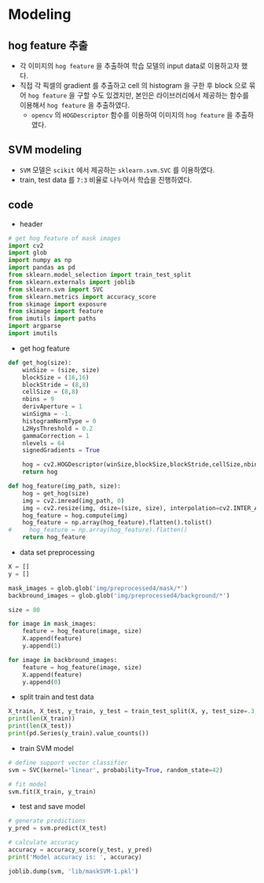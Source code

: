 # Modeling

## hog feature 추출

* 각 이미지의 `hog feature` 을 추출하여 학습 모델의 input data로 이용하고자 했다.
* 직접 각 픽셀의 gradient 를 추출하고 cell 의 histogram 을 구한 후 block 으로 묶어 `hog feature` 을 구할 수도 있겠지만, 본인은 라이브러리에서 제공하는 함수를 이용해서 `hog feature` 을 추출하였다.
  * `opencv` 의 `HOGDescriptor` 함수를 이용하여 이미지의 `hog feature` 을 추출하였다.



## SVM modeling

* `SVM` 모델은 `scikit` 에서 제공하는 `sklearn.svm.SVC` 를 이용하였다.
* train, test data 를 `7:3`  비율로 나누어서 학습을 진행하였다.



## code

* header

```python
# get hog feature of mask images
import cv2
import glob
import numpy as np
import pandas as pd
from sklearn.model_selection import train_test_split
from sklearn.externals import joblib
from sklearn.svm import SVC
from sklearn.metrics import accuracy_score
from skimage import exposure
from skimage import feature
from imutils import paths
import argparse
import imutils
```

* get hog feature

```python
def get_hog(size):
    winSize = (size, size)
    blockSize = (16,16)
    blockStride = (8,8)
    cellSize = (8,8)
    nbins = 9
    derivAperture = 1
    winSigma = -1.
    histogramNormType = 0
    L2HysThreshold = 0.2
    gammaCorrection = 1
    nlevels = 64
    signedGradients = True

    hog = cv2.HOGDescriptor(winSize,blockSize,blockStride,cellSize,nbins,derivAperture,winSigma,histogramNormType,L2HysThreshold,gammaCorrection,nlevels, signedGradients)
    return hog

def hog_feature(img_path, size):
    hog = get_hog(size)
    img = cv2.imread(img_path, 0)
    img = cv2.resize(img, dsize=(size, size), interpolation=cv2.INTER_AREA)
    hog_feature = hog.compute(img)
    hog_feature = np.array(hog_feature).flatten().tolist()
#     hog_feature = np.array(hog_feature).flatten()
    return hog_feature

```

* data set preprocessing

```python
X = []
y = []

mask_images = glob.glob('img/preprocessed4/mask/*')
backbround_images = glob.glob('img/preprocessed4/background/*')

size = 80

for image in mask_images:
    feature = hog_feature(image, size)
    X.append(feature)
    y.append(1)

for image in backbround_images:
    feature = hog_feature(image, size)
    X.append(feature)
    y.append(0)
```

* split train and test data

```python
X_train, X_test, y_train, y_test = train_test_split(X, y, test_size=.3, random_state=1234123)
print(len(X_train))
print(len(X_test))
print(pd.Series(y_train).value_counts())
```

* train SVM model

```python
# define support vector classifier
svm = SVC(kernel='linear', probability=True, random_state=42)

# fit model
svm.fit(X_train, y_train)
```

* test and save model

```python
# generate predictions
y_pred = svm.predict(X_test)

# calculate accuracy
accuracy = accuracy_score(y_test, y_pred)
print('Model accuracy is: ', accuracy)

joblib.dump(svm, 'lib/maskSVM-1.pkl')
```

